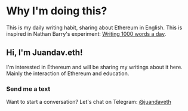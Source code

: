 # Why I'm doing this?

This is my daily writing habit, sharing about Ethereum in English. This is inspired in Nathan Barry's experiment: [Writing 1000 words a day](https://www.youtube.com/watch?v=LPkNt1gFdZ4&t=8707s).

## Hi, I'm Juandav.eth! 

I'm interested in Ethereum and will be sharing my writings about it here. Mainly the interaction of Ethereum and education.

### Send me a text

Want to start a conversation? Let's chat on Telegram: [@juandaveth](https://t.me/juandaveth)